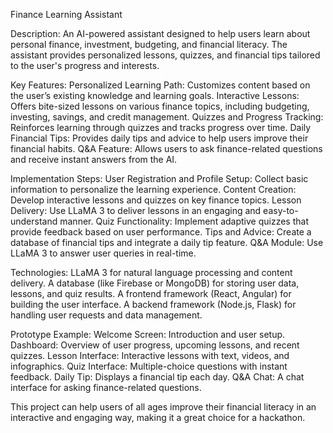 Finance Learning Assistant

Description:
An AI-powered assistant designed to help users learn about personal finance, investment,
budgeting, and financial literacy. The assistant provides personalized lessons, quizzes, and
financial tips tailored to the user's progress and interests.

Key Features:
Personalized Learning Path: Customizes content based on the user’s existing knowledge and
learning goals.
Interactive Lessons: Offers bite-sized lessons on various finance topics, including budgeting,
investing, savings, and credit management.
Quizzes and Progress Tracking: Reinforces learning through quizzes and tracks progress over
time.
Daily Financial Tips: Provides daily tips and advice to help users improve their financial habits.
Q&A Feature: Allows users to ask finance-related questions and receive instant answers from
the AI.

Implementation Steps:
User Registration and Profile Setup: Collect basic information to personalize the learning
experience.
Content Creation: Develop interactive lessons and quizzes on key finance topics.
Lesson Delivery: Use LLaMA 3 to deliver lessons in an engaging and easy-to-understand
manner.
Quiz Functionality: Implement adaptive quizzes that provide feedback based on user
performance.
Tips and Advice: Create a database of financial tips and integrate a daily tip feature.
Q&A Module: Use LLaMA 3 to answer user queries in real-time.

Technologies:
LLaMA 3 for natural language processing and content delivery.
A database (like Firebase or MongoDB) for storing user data, lessons, and quiz results.
A frontend framework (React, Angular) for building the user interface.
A backend framework (Node.js, Flask) for handling user requests and data management.

Prototype Example:
Welcome Screen: Introduction and user setup.
Dashboard: Overview of user progress, upcoming lessons, and recent quizzes.
Lesson Interface: Interactive lessons with text, videos, and infographics.
Quiz Interface: Multiple-choice questions with instant feedback.
Daily Tip: Displays a financial tip each day.
Q&A Chat: A chat interface for asking finance-related questions.

This project can help users of all ages improve their financial literacy in an interactive and
engaging way, making it a great choice for a hackathon.
